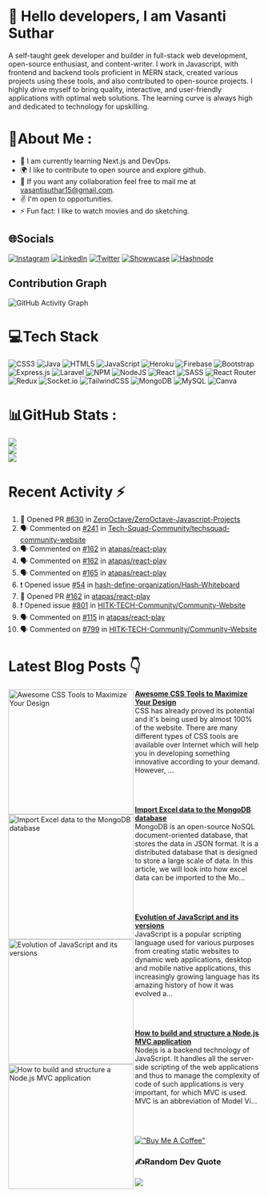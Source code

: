 # :wave: Hello <b>developers</b>, I am <b>Vasanti Suthar</b>

A self-taught geek developer and builder in full-stack web development, open-source enthusiast, and content-writer. I work in Javascript, with frontend and backend tools proficient in MERN stack, created various projects using these tools, and also contributed to open-source projects. I highly drive myself to bring quality, interactive, and user-friendly applications with optimal web solutions. The learning curve is always high and dedicated to technology for upskilling.

# 💫About Me :
- :seedling: I am currently learning Next.js and DevOps.
- :earth_africa:		 I like to contribute to open source and explore github.
- :handshake: If you want any collaboration feel free to mail me at vasantisuthar15@gmail.com.
- :v: I'm open to opportunities.
- :zap: Fun fact: I like to watch movies and do sketching.


## 🌐Socials
[![Instagram](https://img.shields.io/badge/Instagram-%23E4405F.svg?logo=Instagram&logoColor=white)](https://instagram.com/vasanti_suthar) [![LinkedIn](https://img.shields.io/badge/LinkedIn-%230077B5.svg?logo=linkedin&logoColor=white)](https://linkedin.com/in/vasanti-suthar) [![Twitter](https://img.shields.io/badge/Twitter-%231DA1F2.svg?logo=Twitter&logoColor=white)](https://twitter.com/vasanti_suthar)  [![Showwcase](https://img.shields.io/badge/Showwcase-%231DA1F2.svg?logoColor=black)](https://www.showwcase.com/vasanti-suthar) [![Hashnode](https://img.shields.io/badge/Hashnode-%231DA1F2.svg?logoColor=black)](https://vasantisuthar.hashnode.dev/) 

## Contribution Graph
![GitHub Activity Graph](https://activity-graph.herokuapp.com/graph?username=vasantisuthar&theme=dracula&hide_border=true)


# 💻Tech Stack
![CSS3](https://img.shields.io/badge/css3-%231572B6.svg?style=for-the-badge&logo=css3&logoColor=white) ![Java](https://img.shields.io/badge/java-%23ED8B00.svg?style=for-the-badge&logo=java&logoColor=white) ![HTML5](https://img.shields.io/badge/html5-%23E34F26.svg?style=for-the-badge&logo=html5&logoColor=white) ![JavaScript](https://img.shields.io/badge/javascript-%23323330.svg?style=for-the-badge&logo=javascript&logoColor=%23F7DF1E) ![Heroku](https://img.shields.io/badge/heroku-%23430098.svg?style=for-the-badge&logo=heroku&logoColor=white) ![Firebase](https://img.shields.io/badge/firebase-%23039BE5.svg?style=for-the-badge&logo=firebase) ![Bootstrap](https://img.shields.io/badge/bootstrap-%23563D7C.svg?style=for-the-badge&logo=bootstrap&logoColor=white) ![Express.js](https://img.shields.io/badge/express.js-%23404d59.svg?style=for-the-badge&logo=express&logoColor=%2361DAFB) ![Laravel](https://img.shields.io/badge/laravel-%23FF2D20.svg?style=for-the-badge&logo=laravel&logoColor=white) ![NPM](https://img.shields.io/badge/NPM-%23000000.svg?style=for-the-badge&logo=npm&logoColor=white) ![NodeJS](https://img.shields.io/badge/node.js-6DA55F?style=for-the-badge&logo=node.js&logoColor=white) ![React](https://img.shields.io/badge/react-%2320232a.svg?style=for-the-badge&logo=react&logoColor=%2361DAFB) ![SASS](https://img.shields.io/badge/SASS-hotpink.svg?style=for-the-badge&logo=SASS&logoColor=white) ![React Router](https://img.shields.io/badge/React_Router-CA4245?style=for-the-badge&logo=react-router&logoColor=white) ![Redux](https://img.shields.io/badge/redux-%23593d88.svg?style=for-the-badge&logo=redux&logoColor=white) ![Socket.io](https://img.shields.io/badge/Socket.io-black?style=for-the-badge&logo=socket.io&badgeColor=010101) ![TailwindCSS](https://img.shields.io/badge/tailwindcss-%2338B2AC.svg?style=for-the-badge&logo=tailwind-css&logoColor=white) ![MongoDB](https://img.shields.io/badge/MongoDB-%234ea94b.svg?style=for-the-badge&logo=mongodb&logoColor=white) ![MySQL](https://img.shields.io/badge/mysql-%2300f.svg?style=for-the-badge&logo=mysql&logoColor=white) ![Canva](https://img.shields.io/badge/Canva-%2300C4CC.svg?style=for-the-badge&logo=Canva&logoColor=white) 	
# 📊GitHub Stats :
![](https://github-readme-stats.vercel.app/api?username=vasantisuthar&theme=tokyonight&hide_border=true&include_all_commits=false&count_private=true)<br/>
![](https://github-readme-streak-stats.herokuapp.com/?user=vasantisuthar&theme=tokyonight&hide_border=true)<br/>
![](https://github-readme-stats.vercel.app/api/top-langs/?username=vasantisuthar&theme=tokyonight&hide_border=true&include_all_commits=false&count_private=true&layout=compact)

# Recent Activity :zap:
<!--START_SECTION:activity-->
1. 💪 Opened PR [#630](https://github.com/ZeroOctave/ZeroOctave-Javascript-Projects/pull/630) in [ZeroOctave/ZeroOctave-Javascript-Projects](https://github.com/ZeroOctave/ZeroOctave-Javascript-Projects)
2. 🗣 Commented on [#241](https://github.com/Tech-Squad-Community/techsquad-community-website/issues/241) in [Tech-Squad-Community/techsquad-community-website](https://github.com/Tech-Squad-Community/techsquad-community-website)
3. 🗣 Commented on [#162](https://github.com/atapas/react-play/issues/162) in [atapas/react-play](https://github.com/atapas/react-play)
4. 🗣 Commented on [#162](https://github.com/atapas/react-play/issues/162) in [atapas/react-play](https://github.com/atapas/react-play)
5. 🗣 Commented on [#165](https://github.com/atapas/react-play/issues/165) in [atapas/react-play](https://github.com/atapas/react-play)
6. ❗️ Opened issue [#54](https://github.com/hash-define-organization/Hash-Whiteboard/issues/54) in [hash-define-organization/Hash-Whiteboard](https://github.com/hash-define-organization/Hash-Whiteboard)
7. 💪 Opened PR [#162](https://github.com/atapas/react-play/pull/162) in [atapas/react-play](https://github.com/atapas/react-play)
8. ❗️ Opened issue [#801](https://github.com/HITK-TECH-Community/Community-Website/issues/801) in [HITK-TECH-Community/Community-Website](https://github.com/HITK-TECH-Community/Community-Website)
9. 🗣 Commented on [#115](https://github.com/atapas/react-play/issues/115) in [atapas/react-play](https://github.com/atapas/react-play)
10. 🗣 Commented on [#799](https://github.com/HITK-TECH-Community/Community-Website/issues/799) in [HITK-TECH-Community/Community-Website](https://github.com/HITK-TECH-Community/Community-Website)
<!--END_SECTION:activity-->

# Latest Blog Posts 👇
<!-- HASHNODE_BLOG:START -->
<p align="left">
<a href="https://vasantisuthar.hashnode.dev//awesome-css-tools-to-maximize-your-design" title="Awesome CSS Tools to Maximize Your Design"><img src="https://cdn.hashnode.com/res/hashnode/image/upload/v1651927132245/he6m62yUF.png" alt="Awesome CSS Tools to Maximize Your Design" width="250px" align="left" /></a>
<a href="https://vasantisuthar.hashnode.dev//awesome-css-tools-to-maximize-your-design" title="Awesome CSS Tools to Maximize Your Design"><strong>Awesome CSS Tools to Maximize Your Design</strong></a>
<br/> CSS has already proved its potential and it's being used by almost 100% of the website. There are many different types of CSS tools are available over Internet which will help you in developing something innovative according to your demand. However, ... </p> <br/> <br/>
<p align="left">
<a href="https://vasantisuthar.hashnode.dev//import-excel-data-to-the-mongodb-database" title="Import Excel data to the MongoDB database"><img src="https://cdn.hashnode.com/res/hashnode/image/upload/v1648897941700/6BdCA9Re9.png" alt="Import Excel data to the MongoDB database" width="250px" align="left" /></a>
<a href="https://vasantisuthar.hashnode.dev//import-excel-data-to-the-mongodb-database" title="Import Excel data to the MongoDB database"><strong>Import Excel data to the MongoDB database</strong></a>
<br/> MongoDB is an open-source NoSQL document-oriented database, that stores the data in JSON format. It is a distributed database that is designed to store a large scale of data.
In this article, we will look into how excel data can be imported to the Mo... </p> <br/> <br/>
<p align="left">
<a href="https://vasantisuthar.hashnode.dev//evolution-of-javascript-and-its-versions" title="Evolution of JavaScript and its versions"><img src="https://cdn.hashnode.com/res/hashnode/image/upload/v1645879473530/HqG8taCwQ.png" alt="Evolution of JavaScript and its versions" width="250px" align="left" /></a>
<a href="https://vasantisuthar.hashnode.dev//evolution-of-javascript-and-its-versions" title="Evolution of JavaScript and its versions"><strong>Evolution of JavaScript and its versions</strong></a>
<br/> JavaScript is a popular scripting language used for various purposes from creating static websites to dynamic web applications, desktop and mobile native applications, this increasingly growing language has its amazing history of how it was evolved a... </p> <br/> <br/>
<p align="left">
<a href="https://vasantisuthar.hashnode.dev//how-to-build-and-structure-a-nodejs-mvc-application" title="How to build and structure a Node.js MVC application"><img src="https://cdn.hashnode.com/res/hashnode/image/upload/v1645383342967/IeQOiDyEv.jpeg" alt="How to build and structure a Node.js MVC application" width="250px" align="left" /></a>
<a href="https://vasantisuthar.hashnode.dev//how-to-build-and-structure-a-nodejs-mvc-application" title="How to build and structure a Node.js MVC application"><strong>How to build and structure a Node.js MVC application</strong></a>
<br/> Nodejs is a backend technology of JavaScript. It handles all the server-side scripting of the web applications and thus to manage the complexity of code of such applications is very important, for which MVC is used.
MVC is an abbreviation of Model Vi... </p> <br/> <br/>
<!-- HASHNODE_BLOG:END -->


[!["Buy Me A Coffee"](https://www.buymeacoffee.com/assets/img/custom_images/orange_img.png)](https://www.buymeacoffee.com/vasantisutQ)


### ✍️Random Dev Quote
![](https://quotes-github-readme.vercel.app/api?type=horizontal&theme=dark)



<!---

vasantisuthar/vasantisuthar is a ✨ special ✨ repository because its `README.md` (this file) appears on your GitHub profile.
You can click the Preview link to take a look at your changes.
--->
